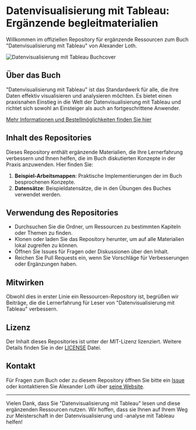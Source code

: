 # Datenvisualisierung mit Tableau: Ergänzende begleitmaterialien

Willkommen im offiziellen Repository für ergänzende Ressourcen zum Buch "Datenvisualisierung mit Tableau" von Alexander Loth.

![Datenvisualisierung mit Tableau Buchcover](https://alexloth.com/wp-content/uploads/2021/07/Tableau-Buch-2.-Auflage-Cover-3D.png)

## Über das Buch

"Datenvisualisierung mit Tableau" ist das Standardwerk für alle, die ihre Daten effektiv visualisieren und analysieren möchten. Es bietet einen praxisnahen Einstieg in die Welt der Datenvisualisierung mit Tableau und richtet sich sowohl an Einsteiger als auch an fortgeschrittene Anwender.

[Mehr Informationen und Bestellmöglichkeiten finden Sie hier](https://alexloth.com/tableau-buch/)

## Inhalt des Repositories

Dieses Repository enthält ergänzende Materialien, die Ihre Lernerfahrung verbessern und Ihnen helfen, die im Buch diskutierten Konzepte in der Praxis anzuwenden. Hier finden Sie:

1. **Beispiel-Arbeitsmappen**: Praktische Implementierungen der im Buch besprochenen Konzepte.
2. **Datensätze**: Beispieldatensätze, die in den Übungen des Buches verwendet werden.

## Verwendung des Repositories

- Durchsuchen Sie die Ordner, um Ressourcen zu bestimmten Kapiteln oder Themen zu finden.
- Klonen oder laden Sie das Repository herunter, um auf alle Materialien lokal zugreifen zu können.
- Öffnen Sie Issues für Fragen oder Diskussionen über den Inhalt.
- Reichen Sie Pull Requests ein, wenn Sie Vorschläge für Verbesserungen oder Ergänzungen haben.

## Mitwirken

Obwohl dies in erster Linie ein Ressourcen-Repository ist, begrüßen wir Beiträge, die die Lernerfahrung für Leser von "Datenvisualisierung mit Tableau" verbessern.

## Lizenz

Der Inhalt dieses Repositories ist unter der MIT-Lizenz lizenziert. Weitere Details finden Sie in der [LICENSE](LICENSE) Datei.

## Kontakt

Für Fragen zum Buch oder zu diesem Repository öffnen Sie bitte ein [Issue](https://github.com/aloth/tableau-buch-begleitmaterialien/issues) oder kontaktieren Sie Alexander Loth über [seine Website](https://alexloth.com).

---

Vielen Dank, dass Sie "Datenvisualisierung mit Tableau" lesen und diese ergänzenden Ressourcen nutzen. Wir hoffen, dass sie Ihnen auf Ihrem Weg zur Meisterschaft in der Datenvisualisierung und -analyse mit Tableau helfen!